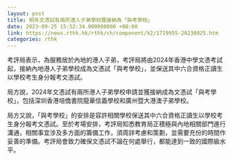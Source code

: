 ```yaml
---
layout: post
title: 明年文憑試有兩所港人子弟學校獲接納為「與考學校」
date: 2023-09-25 15:52:34.000000000 +08:00
link: https://news.rthk.hk/rthk/ch/component/k2/1719955-20230925.htm
categories: rthk
---
```


考評局表示，為服務居於內地的港人子弟，考評局將由2024年香港中學文憑考試起，接納內地港人子弟學校成為文憑試「與考學校」，並保送其中六合資格正讀生以學校考生身分報考文憑試。

局方說，2024年文憑試有兩所港人子弟學校申請並獲接納成為文憑試「與考學校」，包括深圳香港培僑書院龍華信義學校和廣州暨大港澳子弟學校。

局方又說，「與考學校」的安排是容許相關學校保送其中六合資格正讀生以學校考生身分報考文憑試。至於考場安排，考評局知悉教育局正積極與內地相關部門進行溝通，相關事宜涉及多方面的籌備工作，須周詳考慮和策劃，並需要充份的時間作妥善的準備。考評局會致力確保文憑試不論在何處舉行，都能達到一致的國際級水平。
